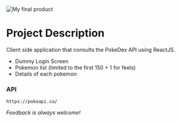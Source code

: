 ![My final product](link-to-image)

# Project Description

Client side application that consults the PokeDex API using ReactJS.

- Dummy Login Screen
- Pokemon list (limited to the first 150 + 1 for feels)
- Details of each pokemon

### API
```url
https://pokeapi.co/
```

_Feedback is always welcome!_
